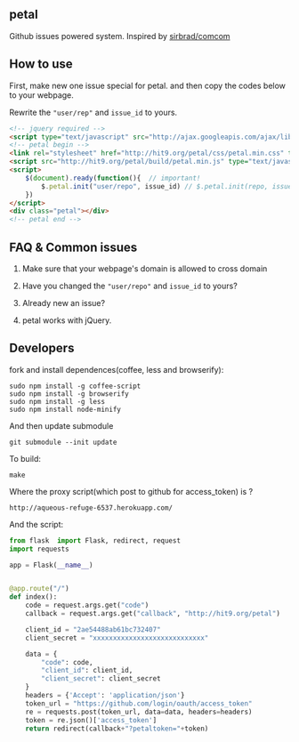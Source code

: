 petal
-----

Github issues powered system. Inspired by [sirbrad/comcom](https://github.com/sirbrad/comcom)

How to use
----------

First, make new one issue special for petal. and then copy the codes below to your webpage.

Rewrite the `"user/rep"` and `issue_id` to yours.

```html
<!-- jquery required -->
<script type="text/javascript" src="http://ajax.googleapis.com/ajax/libs/jquery/1.7.2/jquery.min.js"></script>
<!-- petal begin -->
<link rel="stylesheet" href="http://hit9.org/petal/css/petal.min.css" type="text/css" />
<script src="http://hit9.org/petal/build/petal.min.js" type="text/javascript" charset="utf-8"></script>
<script>
    $(document).ready(function(){  // important!
        $.petal.init("user/repo", issue_id) // $.petal.init(repo, issue_id)
    })
</script>
<div class="petal"></div>
<!-- petal end -->
```

FAQ & Common issues
-------------------

1. Make sure that your webpage's domain is allowed to cross domain

2. Have you changed the `"user/repo"` and `issue_id` to yours?

3. Already new an issue?

4. petal works with jQuery.

Developers
----------

fork and install dependences(coffee, less and browserify):

    sudo npm install -g coffee-script
    sudo npm install -g browserify
    sudo npm install -g less
    sudo npm install node-minify

And then update submodule

    git submodule --init update

To build:

    make

Where the proxy script(which post to github for access_token) is ?

    http://aqueous-refuge-6537.herokuapp.com/

And the script:

```python
from flask  import Flask, redirect, request
import requests

app = Flask(__name__)


@app.route("/")
def index():
    code = request.args.get("code")
    callback = request.args.get("callback", "http://hit9.org/petal")

    client_id = "2ae54488ab61bc732407"
    client_secret = "xxxxxxxxxxxxxxxxxxxxxxxxxxxx"

    data = {
        "code": code,
        "client_id": client_id,
        "client_secret": client_secret
    }
    headers = {'Accept': 'application/json'}
    token_url = "https://github.com/login/oauth/access_token"
    re = requests.post(token_url, data=data, headers=headers)
    token = re.json()['access_token']
    return redirect(callback+"?petaltoken="+token)
```
